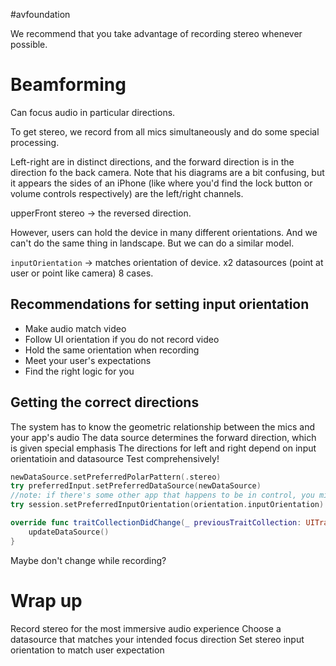 #avfoundation 

We recommend that you take advantage of recording stereo whenever possible.

# Beamforming
Can focus audio in particular directions.

To get stereo, we record from all mics simultaneously and do some special processing.

Left-right are in distinct directions, and the forward direction is in the direction fo the back camera.  Note that his diagrams are a bit confusing, but it appears the sides of an iPhone (like where you'd find the lock button or volume controls respectively) are the left/right channels.

upperFront stereo -> the reversed direction.

However, users can hold the device in many different orientations.  And we can't do the same thing in landscape.  But we can do a similar model.

`inputOrientation` -> matches orientation of device.
x2 datasources (point at user or point like camera)
8 cases.

## Recommendations for setting input orientation
* Make audio match video
* Follow UI orientation if you do not record video
* Hold the same orientation when recording
* Meet your user's expectations
* Find the right logic for you

## Getting the correct directions
The system has to know the geometric relationship between the mics and your app's audio
The data source determines the forward direction, which is given special emphasis
The directions for left and right depend on input orientatioin and datasource
Test comprehensively!


```swift
newDataSource.setPreferredPolarPattern(.stereo)
try preferredInput.setPreferredDataSource(newDataSource)
//note: if there's some other app that happens to be in control, you might not get what you want here
try session.setPreferredInputOrientation(orientation.inputOrientation)
```

```swift
override func traitCollectionDidChange(_ previousTraitCollection: UITraitcollection?) {
	updateDataSource()
}
```

Maybe don't change while recording?

# Wrap up
Record stereo for the most immersive audio experience
Choose a datasource that matches your intended focus direction
Set stereo input orientation to match user expectation

